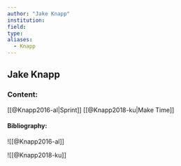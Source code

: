 ```yaml
---
author: "Jake Knapp"
institution:
field:
type:
aliases:
  - Knapp
---
```


## Jake Knapp

### Content:
[[@Knapp2016-al|Sprint]]
[[@Knapp2018-ku|Make Time]]

#### Bibliography:

![[@Knapp2016-al]]

![[@Knapp2018-ku]]